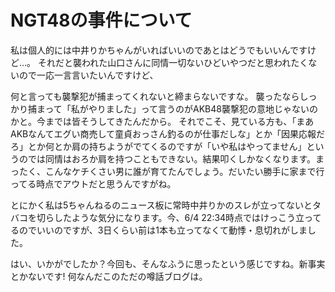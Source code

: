 # NGT48の事件について
私は個人的には中井りかちゃんがいればいいのであとはどうでもいいんですけど…。
それだと襲われた山口さんに同情一切ないひどいやつだと思われたくないので一応一言言いたいんですけど、

何と言っても襲撃犯が捕まってくれないと締まらないですな。
襲ったならしっかり捕まって「私がやりました」って言うのがAKB48襲撃犯の意地じゃないのかと。今までは皆そうしてきたんだから。
それでこそ、見ている方も、「まあAKBなんてエグい商売して童貞おっさん釣るのが仕事だしな」とか「因果応報だろ」とか何とか肩の持ちようがでてくるのですが「いや私はやってません」というのでは同情はおろか肩を持つこともできない。結果叩くしかなくなります。まったく、こんなケチくさい男に誰が育てたんでしょう。だいたい勝手に家まで行ってる時点でアウトだと思うんですがね。

とにかく私は5ちゃんねるのニュース板に常時中井りかのスレが立ってないとタバコを切らしたような気分になります。今、6/4 22:34時点ではけっこう立ってるのでいいのですが、3日くらい前は1本も立ってなくて動悸・息切れがしました。

はい、いかがでしたか？今回も、そんなふうに思ったという感じですね。新事実とかないです! 何なんだこのただの噂話ブログは。
